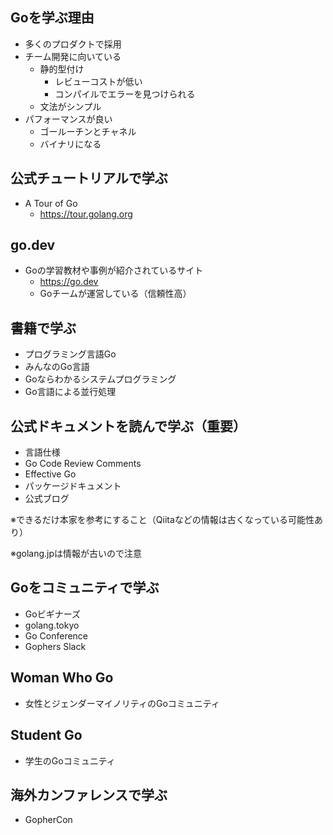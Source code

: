 ## Goを学ぶ理由
- 多くのプロダクトで採用
- チーム開発に向いている
  - 静的型付け
    - レビューコストが低い 
    - コンパイルでエラーを見つけられる
  - 文法がシンプル
- パフォーマンスが良い
  - ゴールーチンとチャネル
  - バイナリになる
## 公式チュートリアルで学ぶ
- A Tour of Go
  - https://tour.golang.org
## go.dev
- Goの学習教材や事例が紹介されているサイト
  - https://go.dev
  - Goチームが運営している（信頼性高）
## 書籍で学ぶ
- プログラミング言語Go
- みんなのGo言語
- Goならわかるシステムプログラミング
- Go言語による並行処理
## 公式ドキュメントを読んで学ぶ（重要）
- 言語仕様
- Go Code Review Comments
- Effective Go
- パッケージドキュメント
- 公式ブログ

※できるだけ本家を参考にすること（Qiitaなどの情報は古くなっている可能性あり）

※golang.jpは情報が古いので注意
## Goをコミュニティで学ぶ
- Goビギナーズ
- golang.tokyo
- Go Conference
- Gophers Slack
## Woman Who Go
- 女性とジェンダーマイノリティのGoコミュニティ
## Student Go
- 学生のGoコミュニティ
## 海外カンファレンスで学ぶ
- GopherCon
